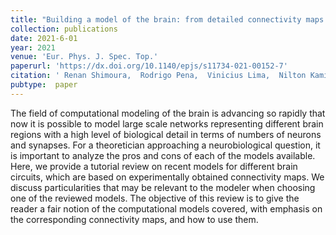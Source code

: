 ```yaml
---
title: "Building a model of the brain: from detailed connectivity maps to network organization"
collection: publications
date: 2021-6-01
year: 2021
venue: 'Eur. Phys. J. Spec. Top.'
paperurl: 'https://dx.doi.org/10.1140/epjs/s11734-021-00152-7'
citation: ' Renan Shimoura,  Rodrigo Pena,  Vinicius Lima,  Nilton Kamiji,  <u>Mauricio Girardi-Schappo</u>,  Antonio Roque, &quot;Building a model of the brain: from detailed connectivity maps to network organization.&quot; Eur. Phys. J. Spec. Top., 2021.'
pubtype:  paper
---
```

The field of computational modeling of the brain is advancing so rapidly that now it is possible to model large scale networks representing different brain regions with a high level of biological detail in terms of numbers of neurons and synapses. For a theoretician approaching a neurobiological question, it is important to analyze the pros and cons of each of the models available. Here, we provide a tutorial review on recent models for different brain circuits, which are based on experimentally obtained connectivity maps. We discuss particularities that may be relevant to the modeler when choosing one of the reviewed models. The objective of this review is to give the reader a fair notion of the computational models covered, with emphasis on the corresponding connectivity maps, and how to use them.